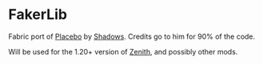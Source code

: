 # FakerLib
Fabric port of [Placebo](https://github.com/Shadows-of-Fire/Placebo/tree/1.20) by [Shadows](https://github.com/Shadows-of-Fire). Credits go to him for 90% of the code.

Will be used for the 1.20+ version of [Zenith](https://github.com/TheWinABagel/Zenith), and possibly other mods.